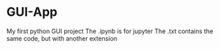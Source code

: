 # GUI-App
My first python GUI project
The .ipynb is for jupyter
The .txt contains the same code, but with another extension
